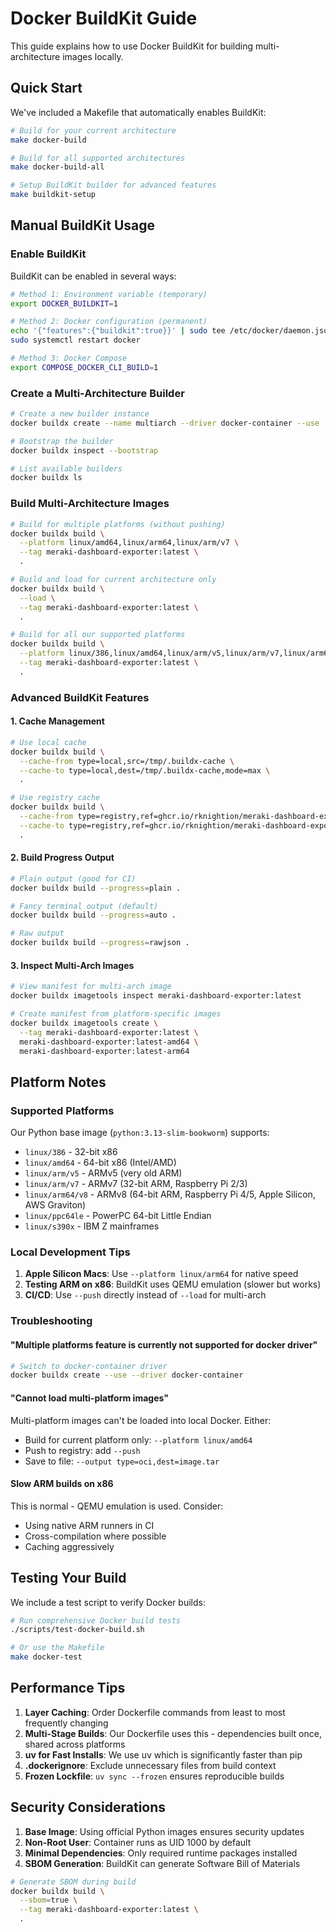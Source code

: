 # Docker BuildKit Guide

This guide explains how to use Docker BuildKit for building multi-architecture images locally.

## Quick Start

We've included a Makefile that automatically enables BuildKit:

```bash
# Build for your current architecture
make docker-build

# Build for all supported architectures
make docker-build-all

# Setup BuildKit builder for advanced features
make buildkit-setup
```

## Manual BuildKit Usage

### Enable BuildKit

BuildKit can be enabled in several ways:

```bash
# Method 1: Environment variable (temporary)
export DOCKER_BUILDKIT=1

# Method 2: Docker configuration (permanent)
echo '{"features":{"buildkit":true}}' | sudo tee /etc/docker/daemon.json
sudo systemctl restart docker

# Method 3: Docker Compose
export COMPOSE_DOCKER_CLI_BUILD=1
```

### Create a Multi-Architecture Builder

```bash
# Create a new builder instance
docker buildx create --name multiarch --driver docker-container --use

# Bootstrap the builder
docker buildx inspect --bootstrap

# List available builders
docker buildx ls
```

### Build Multi-Architecture Images

```bash
# Build for multiple platforms (without pushing)
docker buildx build \
  --platform linux/amd64,linux/arm64,linux/arm/v7 \
  --tag meraki-dashboard-exporter:latest \
  .

# Build and load for current architecture only
docker buildx build \
  --load \
  --tag meraki-dashboard-exporter:latest \
  .

# Build for all our supported platforms
docker buildx build \
  --platform linux/386,linux/amd64,linux/arm/v5,linux/arm/v7,linux/arm64/v8,linux/ppc64le,linux/s390x \
  --tag meraki-dashboard-exporter:latest \
  .
```

### Advanced BuildKit Features

#### 1. Cache Management

```bash
# Use local cache
docker buildx build \
  --cache-from type=local,src=/tmp/.buildx-cache \
  --cache-to type=local,dest=/tmp/.buildx-cache,mode=max \
  .

# Use registry cache
docker buildx build \
  --cache-from type=registry,ref=ghcr.io/rknightion/meraki-dashboard-exporter:buildcache \
  --cache-to type=registry,ref=ghcr.io/rknightion/meraki-dashboard-exporter:buildcache,mode=max \
  .
```

#### 2. Build Progress Output

```bash
# Plain output (good for CI)
docker buildx build --progress=plain .

# Fancy terminal output (default)
docker buildx build --progress=auto .

# Raw output
docker buildx build --progress=rawjson .
```

#### 3. Inspect Multi-Arch Images

```bash
# View manifest for multi-arch image
docker buildx imagetools inspect meraki-dashboard-exporter:latest

# Create manifest from platform-specific images
docker buildx imagetools create \
  --tag meraki-dashboard-exporter:latest \
  meraki-dashboard-exporter:latest-amd64 \
  meraki-dashboard-exporter:latest-arm64
```

## Platform Notes

### Supported Platforms

Our Python base image (`python:3.13-slim-bookworm`) supports:
- `linux/386` - 32-bit x86
- `linux/amd64` - 64-bit x86 (Intel/AMD)
- `linux/arm/v5` - ARMv5 (very old ARM)
- `linux/arm/v7` - ARMv7 (32-bit ARM, Raspberry Pi 2/3)
- `linux/arm64/v8` - ARMv8 (64-bit ARM, Raspberry Pi 4/5, Apple Silicon, AWS Graviton)
- `linux/ppc64le` - PowerPC 64-bit Little Endian
- `linux/s390x` - IBM Z mainframes

### Local Development Tips

1. **Apple Silicon Macs**: Use `--platform linux/arm64` for native speed
2. **Testing ARM on x86**: BuildKit uses QEMU emulation (slower but works)
3. **CI/CD**: Use `--push` directly instead of `--load` for multi-arch

### Troubleshooting

#### "Multiple platforms feature is currently not supported for docker driver"

```bash
# Switch to docker-container driver
docker buildx create --use --driver docker-container
```

#### "Cannot load multi-platform images"

Multi-platform images can't be loaded into local Docker. Either:
- Build for current platform only: `--platform linux/amd64`
- Push to registry: add `--push`
- Save to file: `--output type=oci,dest=image.tar`

#### Slow ARM builds on x86

This is normal - QEMU emulation is used. Consider:
- Using native ARM runners in CI
- Cross-compilation where possible
- Caching aggressively

## Testing Your Build

We include a test script to verify Docker builds:

```bash
# Run comprehensive Docker build tests
./scripts/test-docker-build.sh

# Or use the Makefile
make docker-test
```

## Performance Tips

1. **Layer Caching**: Order Dockerfile commands from least to most frequently changing
2. **Multi-Stage Builds**: Our Dockerfile uses this - dependencies built once, shared across platforms
3. **uv for Fast Installs**: We use uv which is significantly faster than pip
4. **.dockerignore**: Exclude unnecessary files from build context
5. **Frozen Lockfile**: `uv sync --frozen` ensures reproducible builds

## Security Considerations

1. **Base Image**: Using official Python images ensures security updates
2. **Non-Root User**: Container runs as UID 1000 by default
3. **Minimal Dependencies**: Only required runtime packages installed
4. **SBOM Generation**: BuildKit can generate Software Bill of Materials

```bash
# Generate SBOM during build
docker buildx build \
  --sbom=true \
  --tag meraki-dashboard-exporter:latest \
  .
```